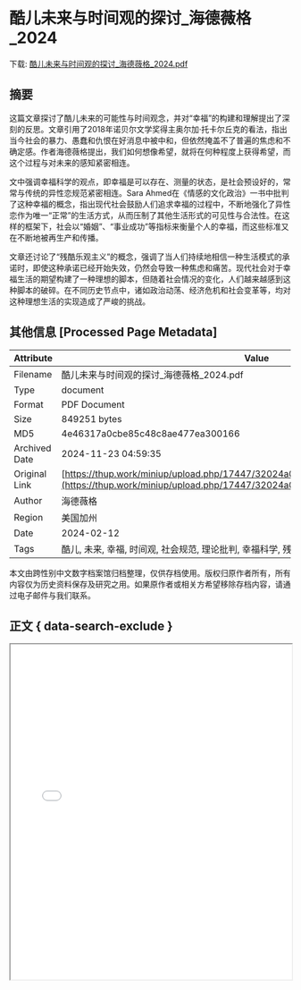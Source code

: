 # 酷儿未来与时间观的探讨_海德薇格_2024

<!-- tcd_download_link -->
下载: <a href="../酷儿未来与时间观的探讨_海德薇格_2024.pdf" download>酷儿未来与时间观的探讨_海德薇格_2024.pdf</a>
<!-- tcd_download_link_end -->

## 摘要

<!-- tcd_abstract -->
这篇文章探讨了酷儿未来的可能性与时间观念，并对“幸福”的构建和理解提出了深刻的反思。文章引用了2018年诺贝尔文学奖得主奥尔加·托卡尔丘克的看法，指出当今社会的暴力、愚蠢和仇恨在好消息中被中和，但依然掩盖不了普遍的焦虑和不确定感。作者海德薇格提出，我们如何想像希望，就将在何种程度上获得希望，而这个过程与对未来的感知紧密相连。

文中强调幸福科学的观点，即幸福是可以存在、测量的状态，是社会预设好的，常常与传统的异性恋规范紧密相连。Sara Ahmed在《情感的文化政治》一书中批判了这种幸福的概念，指出现代社会鼓励人们追求幸福的过程中，不断地强化了异性恋作为唯一“正常”的生活方式，从而压制了其他生活形式的可见性与合法性。在这样的框架下，社会以“婚姻”、“事业成功”等指标来衡量个人的幸福，而这些标准又在不断地被再生产和传播。

文章还讨论了“残酷乐观主义”的概念，强调了当人们持续地相信一种生活模式的承诺时，即使这种承诺已经开始失效，仍然会导致一种焦虑和痛苦。现代社会对于幸福生活的期望构建了一种理想的脚本，但随着社会情况的变化，人们越来越感到这种脚本的破碎。在不同历史节点中，诸如政治动荡、经济危机和社会变革等，均对这种理想生活的实现造成了严峻的挑战。

<!-- tcd_abstract_end -->

## 其他信息 [Processed Page Metadata]

| Attribute       | Value                                  |
|-----------------|----------------------------------------|
| Filename        | 酷儿未来与时间观的探讨_海德薇格_2024.pdf                             |
| Type            | document                                 |
| Format          | PDF Document                               |
| Size            | 849251 bytes                           |
| MD5             | 4e46317a0cbe85c48c8ae477ea300166                                  |
| Archived Date   | 2024-11-23 04:59:35                             |
| Original Link   | [https://thup.work/miniup/upload.php/17447/32024a0936c47583a0a30cf91a4dee92.pdf](https://thup.work/miniup/upload.php/17447/32024a0936c47583a0a30cf91a4dee92.pdf)                         |
| Author          | 海德薇格                               |
| Region          | 美国加州                               |
| Date            | 2024-02-12                                 |
| Tags            | 酷儿, 未来, 幸福, 时间观, 社会规范, 理论批判, 幸福科学, 残酷乐观主义, 社会变革, 文化政治                                 |

本文由跨性别中文数字档案馆归档整理，仅供存档使用。版权归原作者所有，所有内容仅为历史资料保存及研究之用。如果原作者或相关方希望移除存档内容，请通过电子邮件与我们联系。

## 正文 { data-search-exclude }

<!-- tcd_main_text -->
<iframe src="../酷儿未来与时间观的探讨_海德薇格_2024.pdf" width="100%" height="600px">
    <p>无法显示PDF，请下载查看。</p>
</iframe>
<!-- tcd_main_text_end -->

